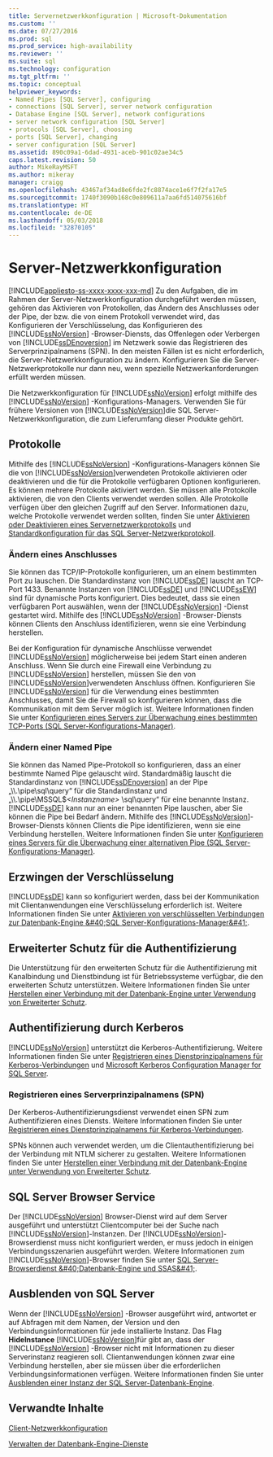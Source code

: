```yaml
---
title: Servernetzwerkkonfiguration | Microsoft-Dokumentation
ms.custom: ''
ms.date: 07/27/2016
ms.prod: sql
ms.prod_service: high-availability
ms.reviewer: ''
ms.suite: sql
ms.technology: configuration
ms.tgt_pltfrm: ''
ms.topic: conceptual
helpviewer_keywords:
- Named Pipes [SQL Server], configuring
- connections [SQL Server], server network configuration
- Database Engine [SQL Server], network configurations
- server network configuration [SQL Server]
- protocols [SQL Server], choosing
- ports [SQL Server], changing
- server configuration [SQL Server]
ms.assetid: 890c09a1-6dad-4931-aceb-901c02ae34c5
caps.latest.revision: 50
author: MikeRayMSFT
ms.author: mikeray
manager: craigg
ms.openlocfilehash: 43467af34ad8e6fde2fc8874ace1e6f7f2fa17e5
ms.sourcegitcommit: 1740f3090b168c0e809611a7aa6fd514075616bf
ms.translationtype: HT
ms.contentlocale: de-DE
ms.lasthandoff: 05/03/2018
ms.locfileid: "32870105"
---
```

# <a name="server-network-configuration"></a>Server-Netzwerkkonfiguration
[!INCLUDE[appliesto-ss-xxxx-xxxx-xxx-md](../../includes/appliesto-ss-xxxx-xxxx-xxx-md.md)]
  Zu den Aufgaben, die im Rahmen der Server-Netzwerkkonfiguration durchgeführt werden müssen, gehören das Aktivieren von Protokollen, das Ändern des Anschlusses oder der Pipe, der bzw. die von einem Protokoll verwendet wird, das Konfigurieren der Verschlüsselung, das Konfigurieren des [!INCLUDE[ssNoVersion](../../includes/ssnoversion-md.md)] -Browser-Diensts, das Offenlegen oder Verbergen von [!INCLUDE[ssDEnoversion](../../includes/ssdenoversion-md.md)] im Netzwerk sowie das Registrieren des Serverprinzipalnamens (SPN). In den meisten Fällen ist es nicht erforderlich, die Server-Netzwerkkonfiguration zu ändern. Konfigurieren Sie die Server-Netzwerkprotokolle nur dann neu, wenn spezielle Netzwerkanforderungen erfüllt werden müssen.  
  
 Die Netzwerkkonfiguration für [!INCLUDE[ssNoVersion](../../includes/ssnoversion-md.md)] erfolgt mithilfe des [!INCLUDE[ssNoVersion](../../includes/ssnoversion-md.md)] -Konfigurations-Managers. Verwenden Sie für frühere Versionen von [!INCLUDE[ssNoVersion](../../includes/ssnoversion-md.md)]die SQL Server-Netzwerkkonfiguration, die zum Lieferumfang dieser Produkte gehört.  
  
## <a name="protocols"></a>Protokolle  
 Mithilfe des [!INCLUDE[ssNoVersion](../../includes/ssnoversion-md.md)] -Konfigurations-Managers können Sie die von [!INCLUDE[ssNoVersion](../../includes/ssnoversion-md.md)]verwendeten Protokolle aktivieren oder deaktivieren und die für die Protokolle verfügbaren Optionen konfigurieren. Es können mehrere Protokolle aktiviert werden. Sie müssen alle Protokolle aktivieren, die von den Clients verwendet werden sollen. Alle Protokolle verfügen über den gleichen Zugriff auf den Server. Informationen dazu, welche Protokolle verwendet werden sollten, finden Sie unter [Aktivieren oder Deaktivieren eines Servernetzwerkprotokolls](../../database-engine/configure-windows/enable-or-disable-a-server-network-protocol.md) und [Standardkonfiguration für das SQL Server-Netzwerkprotokoll](../../database-engine/configure-windows/default-sql-server-network-protocol-configuration.md).  
  
### <a name="changing-a-port"></a>Ändern eines Anschlusses  
 Sie können das TCP/IP-Protokolle konfigurieren, um an einem bestimmten Port zu lauschen. Die Standardinstanz von [!INCLUDE[ssDE](../../includes/ssde-md.md)] lauscht an TCP-Port 1433. Benannte Instanzen von [!INCLUDE[ssDE](../../includes/ssde-md.md)] und [!INCLUDE[ssEW](../../includes/ssew-md.md)] sind für dynamische Ports konfiguriert. Dies bedeutet, dass sie einen verfügbaren Port auswählen, wenn der [!INCLUDE[ssNoVersion](../../includes/ssnoversion-md.md)] -Dienst gestartet wird. Mithilfe des [!INCLUDE[ssNoVersion](../../includes/ssnoversion-md.md)] -Browser-Diensts können Clients den Anschluss identifizieren, wenn sie eine Verbindung herstellen.  
  
 Bei der Konfiguration für dynamische Anschlüsse verwendet [!INCLUDE[ssNoVersion](../../includes/ssnoversion-md.md)] möglicherweise bei jedem Start einen anderen Anschluss. Wenn Sie durch eine Firewall eine Verbindung zu [!INCLUDE[ssNoVersion](../../includes/ssnoversion-md.md)] herstellen, müssen Sie den von [!INCLUDE[ssNoVersion](../../includes/ssnoversion-md.md)]verwendeten Anschluss öffnen. Konfigurieren Sie [!INCLUDE[ssNoVersion](../../includes/ssnoversion-md.md)] für die Verwendung eines bestimmten Anschlusses, damit Sie die Firewall so konfigurieren können, dass die Kommunikation mit dem Server möglich ist. Weitere Informationen finden Sie unter [Konfigurieren eines Servers zur Überwachung eines bestimmten TCP-Ports &#40;SQL Server-Konfigurations-Manager&#41;](../../database-engine/configure-windows/configure-a-server-to-listen-on-a-specific-tcp-port.md).  
  
### <a name="changing-a-named-pipe"></a>Ändern einer Named Pipe  
 Sie können das Named Pipe-Protokoll so konfigurieren, dass an einer bestimmte Named Pipe gelauscht wird. Standardmäßig lauscht die Standardinstanz von [!INCLUDE[ssDEnoversion](../../includes/ssdenoversion-md.md)] an der Pipe „\\\\.\pipe\sql\query“ für die Standardinstanz und „\\\\.\pipe\MSSQL$*\<Instanzname>* \sql\query“ für eine benannte Instanz. [!INCLUDE[ssDE](../../includes/ssde-md.md)] kann nur an einer benannten Pipe lauschen, aber Sie können die Pipe bei Bedarf ändern. Mithilfe des [!INCLUDE[ssNoVersion](../../includes/ssnoversion-md.md)]-Browser-Diensts können Clients die Pipe identifizieren, wenn sie eine Verbindung herstellen. Weitere Informationen finden Sie unter [Konfigurieren eines Servers für die Überwachung einer alternativen Pipe &#40;SQL Server-Konfigurations-Manager&#41;](../../database-engine/configure-windows/configure-a-server-to-listen-on-an-alternate-pipe.md).  
  
## <a name="force-encryption"></a>Erzwingen der Verschlüsselung  
 [!INCLUDE[ssDE](../../includes/ssde-md.md)] kann so konfiguriert werden, dass bei der Kommunikation mit Clientanwendungen eine Verschlüsselung erforderlich ist. Weitere Informationen finden Sie unter [Aktivieren von verschlüsselten Verbindungen zur Datenbank-Engine &amp;#40;SQL Server-Konfigurations-Manager&amp;#41;](../../database-engine/configure-windows/enable-encrypted-connections-to-the-database-engine.md).  
  
## <a name="extended-protection-for-authentication"></a>Erweiterter Schutz für die Authentifizierung  
 Die Unterstützung für den erweiterten Schutz für die Authentifizierung mit Kanalbindung und Dienstbindung ist für Betriebssysteme verfügbar, die den erweiterten Schutz unterstützen. Weitere Informationen finden Sie unter [Herstellen einer Verbindung mit der Datenbank-Engine unter Verwendung von Erweiterter Schutz](../../database-engine/configure-windows/connect-to-the-database-engine-using-extended-protection.md).  
  
## <a name="authenticating-by-using-kerberos"></a>Authentifizierung durch Kerberos  
 [!INCLUDE[ssNoVersion](../../includes/ssnoversion-md.md)] unterstützt die Kerberos-Authentifizierung. Weitere Informationen finden Sie unter [Registrieren eines Dienstprinzipalnamens für Kerberos-Verbindungen](../../database-engine/configure-windows/register-a-service-principal-name-for-kerberos-connections.md) und [Microsoft Kerberos Configuration Manager for SQL Server](http://www.microsoft.com/download/details.aspx?id=39046).  
  
### <a name="registering-a-server-principal-name-spn"></a>Registrieren eines Serverprinzipalnamens (SPN)  
 Der Kerberos-Authentifizierungsdienst verwendet einen SPN zum Authentifizieren eines Diensts. Weitere Informationen finden Sie unter [Registrieren eines Dienstprinzipalnamens für Kerberos-Verbindungen](../../database-engine/configure-windows/register-a-service-principal-name-for-kerberos-connections.md).  
  
 SPNs können auch verwendet werden, um die Clientauthentifizierung bei der Verbindung mit NTLM sicherer zu gestalten. Weitere Informationen finden Sie unter [Herstellen einer Verbindung mit der Datenbank-Engine unter Verwendung von Erweiterter Schutz](../../database-engine/configure-windows/connect-to-the-database-engine-using-extended-protection.md).  
  
## <a name="sql-server-browser-service"></a>SQL Server Browser Service  
 Der [!INCLUDE[ssNoVersion](../../includes/ssnoversion-md.md)] Browser-Dienst wird auf dem Server ausgeführt und unterstützt Clientcomputer bei der Suche nach [!INCLUDE[ssNoVersion](../../includes/ssnoversion-md.md)]-Instanzen. Der [!INCLUDE[ssNoVersion](../../includes/ssnoversion-md.md)]-Browserdienst muss nicht konfiguriert werden, er muss jedoch in einigen Verbindungsszenarien ausgeführt werden. Weitere Informationen zum [!INCLUDE[ssNoVersion](../../includes/ssnoversion-md.md)]-Browser finden Sie unter [SQL Server-Browserdienst &amp;#40;Datenbank-Engine und SSAS&amp;#41;](../../database-engine/configure-windows/sql-server-browser-service-database-engine-and-ssas.md).  
  
## <a name="hiding-sql-server"></a>Ausblenden von SQL Server  
 Wenn der [!INCLUDE[ssNoVersion](../../includes/ssnoversion-md.md)] -Browser ausgeführt wird, antwortet er auf Abfragen mit dem Namen, der Version und den Verbindungsinformationen für jede installierte Instanz. Das Flag **HideInstance** [!INCLUDE[ssNoVersion](../../includes/ssnoversion-md.md)]für gibt an, dass der [!INCLUDE[ssNoVersion](../../includes/ssnoversion-md.md)] -Browser nicht mit Informationen zu dieser Serverinstanz reagieren soll. Clientanwendungen können zwar eine Verbindung herstellen, aber sie müssen über die erforderlichen Verbindungsinformationen verfügen. Weitere Informationen finden Sie unter [Ausblenden einer Instanz der SQL Server-Datenbank-Engine](../../database-engine/configure-windows/hide-an-instance-of-sql-server-database-engine.md).  
  
## <a name="related-content"></a>Verwandte Inhalte  
 [Client-Netzwerkkonfiguration](../../database-engine/configure-windows/client-network-configuration.md)  
  
 
  [Verwalten der Datenbank-Engine-Dienste](../../database-engine/configure-windows/manage-the-database-engine-services.md)  
  
  
